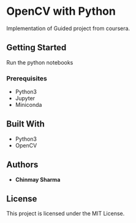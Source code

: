# OpenCV with Python

Implementation of Guided project from coursera.

## Getting Started

Run the python notebooks

### Prerequisites

* Python3
* Jupyter
* Miniconda

## Built With

* Python3
* OpenCV

## Authors

* **Chinmay Sharma**

## License

This project is licensed under the MIT License.
